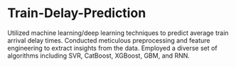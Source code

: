 # Train-Delay-Prediction
Utilized machine learning/deep learning techniques to predict average train arrival delay times. Conducted meticulous preprocessing and feature engineering to extract insights from the data. Employed a diverse set of algorithms including SVR, CatBoost, XGBoost, GBM, and RNN.
